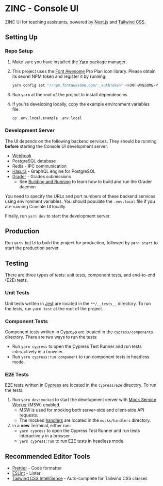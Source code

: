 # ZINC - Console UI

ZINC UI for teaching assistants, powered by [Next.js](https://nextjs.org/) and [Tailwind CSS](https://tailwindcss.com/).

## Setting Up

### Repo Setup

1. Make sure you have installed the [Yarn](https://yarnpkg.com/getting-started/install) package manager.
2. This project uses the [Font Awesome](https://fontawesome.com/) Pro Plan icon library. Please obtain its secret NPM token and register it by running:

   ```bash
   yarn config set "//npm.fontawesome.com/:_authToken" <FONT-AWESOME-PACKAGE-TOKEN>
   ```

3. Run `yarn` at the root of the project to install dependencies.
4. If you're developing locally, copy the example environment variables file.

   ```bash
   cp .env.local.example .env.local
   ```

### Development Server

The UI depends on the following backend services. They should be running **before** starting the Console UI development server.

- [Webhook](https://github.com/zinc-sig/webhook)
- PostgreSQL database
- Redis - IPC communication
- [Hasura](https://hasura.io/) - GraphQL engine for PostgreSQL
- [Grader](https://gitlab.com/zinc-stack/grader) - Grades submissions
  - See [Building and Running](https://docs.zinc.ust.dev/developer/install.html) to learn how to build and run the Grader daemon

You need to specify the URLs and port numbers of these backend services using environment variables. You should populate the `.env.local` file if you are running Console UI locally.

Finally, run `yarn dev` to start the development server.

## Production

Run `yarn build` to build the project for production, followed by `yarn start` to start the production server.

## Testing

There are three types of tests: unit tests, component tests, and end-to-end (E2E) tests.

### Unit Tests

Unit tests written in [Jest](https://jestjs.io/) are located in the `**/__tests__` directory. To run the tests, run `yarn test` at the root of the project.

### Component Tests

Component tests written in [Cypress](https://www.cypress.io/) are located in the `cypress/components` directory. There are two ways to run the tests:

- Run `yarn cypress` to open the Cypress Test Runner and run tests interactively in a browser.
- Run `yarn cypress:run:component` to run component tests in headless mode.

### E2E Tests

E2E tests written in [Cypress](https://www.cypress.io/) are located in the `cypress/e2e` directory. To run the tests:

1. Run `yarn dev:mocked` to start the development server with [Mock Service Worker](https://mswjs.io/) (MSW) enabled.
   - MSW is used for mocking both server-side and client-side API requests.
   - The mocked [handlers](https://mswjs.io/docs/basics/request-handler) are located in the `mocks/handlers` directory.
2. In a **new** Terminal, either run:
   - `yarn cypress` to open the Cypress Test Runner and run tests interactively in a browser.
   - `yarn cypress:run` to run E2E tests in headless mode.

## Recommended Editor Tools

- [Prettier](https://prettier.io/docs/en/editors.html) - Code formatter
- [ESLint](https://eslint.org/docs/latest/use/integrations) - Linter
- [Tailwind CSS IntelliSense](https://tailwindcss.com/docs/editor-setup) - Auto-complete for Tailwind CSS classes
